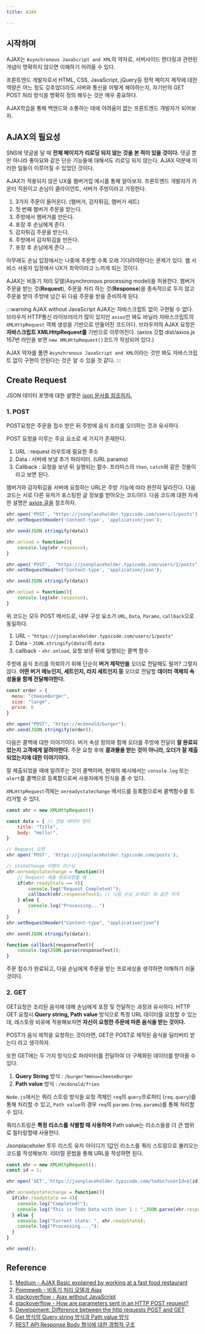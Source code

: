```yaml
---
title: AJAX

---
```

## 시작하며

AJAX는 `Asynchronous JavaScript and XML`의 약자로, 서버사이드 렌더링과 관련된 개념이 명확하지 않으면 이해하기 어려울 수 있다.

프론트엔드 개발자로서 HTML, CSS, JavaScript, jQuery등 정적 페이지 제작에 대한 역량은 어느 정도 갖추었더라도 서버와 통신을 어떻게 해야하는지, 자기만의 GET POST 처리 방식을 명확히 정의 해두는 것은 매우 중요하다.

AJAX학습을 통해 백엔드와 소통하는 데에 어려움이 없는 프론트엔드 개발자가 되어보자.

## AJAX의 필요성

SNS에 댓글을 달 때 **전체 페이지가 리로딩 되지 않는 것을 본 적이 있을 것이다.** 댓글 뿐만 아니라 좋아요와 같은 단순 기능들에 대해서도 리로딩 되지 않는다. AJAX 덕분에 이러한 일들이 이루어질 수 있었던 것이다.

AJAX가 적용되지 않은 UX를 햄버거집 예시를 통해 알아보자. 프론트엔드 개발자가 카운터 직원이고 손님이 클라이언트, 서버가 주방이라고 가정한다.

1. 3가지 주문이 들어온다. (햄버거, 감자튀김, 햄버거 세트)
2. 첫 번째 햄버거 주문을 받는다.
3. 주방에서 햄버거를 만든다.
4. 포장 후 손님에게 준다.
5. 감자튀김 주문을 받는다.
6. 주방에서 감자튀김을 만든다.
7. 포장 후 손님에게 준다 ....

아무래도 손님 입장에서는 나중에 주문할 수록 오래 기다려야한다는 문제가 있다. 웹 서비스 사용자 입장에서 UX가 최악이라고 느끼게 되는 것이다.

AJAX는 비동기 처리 모델(Asynchronous processing model)을 허용한다. 햄버거 주문을 받는 것(**Request**), 주문을 처리 하는 것(**Response**)을 종속적으로 두지 않고 주문을 받아 주방에 넘긴 뒤 다음 주문을 받을 준비하게 된다.

:::warning AJAX without JavaScript
AJAX는 자바스크립트 없이 구현될 수 없다. 브라우저 HTTP통신 라이브러리가 많이 있지만 `axios`만 봐도 바닐라 자바스크립트의 `XMLHttpRequest` 객체 생성을 기반으로 만들어진 코드이다. 브라우저의 AJAX 요청은 **자바스크립트 XMLHttpRequest를** 기반으로 이루어진다. (axios 깃헙 dist/axios.js 157번 라인을 보면 `new XMLHttpRequest()`코드가 작성되어 있다.)

AJAX 약자를 풀면 `Asynchronous JavaScript and XML`이라는 것만 봐도 자바스크립트 없이 구현이 안된다는 것은 알 수 있을 것 같다.
:::

## Create Request

JSON 데이터 포맷에 대한 설명은 [json 문서를 참조하자.](./json.md)

### 1. POST

POST요청은 주문을 접수 받은 뒤 주방에 음식 조리를 오더하는 것과 유사하다.

POST 요청을 이루는 주요 요소로 세 가지가 존재한다.

1. URL : request 라우트에 필요한 주소
2. Data : 서버에 보낼 추가 파라미터. (URL params)
3. Callback : 요청을 보낸 뒤 실행되는 함수. 프라미스의 `then`, `catch`와 같은 것들이라고 보면 된다.

햄버거와 감자튀김을 서버에 요청하는 URL은 주방 기능에 따라 완전히 달라진다. 다음 코드는 서로 다른 유저가 포스팅한 글 정보를 받아오는 코드이다. 다음 코드에 대한 자세한 설명은 [axios 글을](./axios.md) 참조하자.

```javascript
xhr.open('POST', "https://jsonplaceholder.typicode.com/users/1/posts");
xhr.setRequestHeader('Content-type', 'application/json');

xhr.send(JSON.stringify(data))

xhr.onload = function(){
    console.log(xhr.response);
}
```

```javascript
xhr.open('POST',  "https://jsonplaceholder.typicode.com/users/2/posts")
xhr.setRequestHeader('Content-type', 'application/json');

xhr.send(JSON.stringify(data))

xhr.onload = function(){
    console.log(xhr.response);
}
```

위 코드는 모두 POST 메서드로, 내부 구성 요소가 `URL`, `Data`, `Params`, `callback`으로 동일하다.

1. URL - `"https://jsonplaceholder.typicode.com/users/1/posts"`
2. Data - `JSON.stringify(data)`의 `data`
3. callback - `xhr.onload`, 요청 보낸 뒤에 실행되는 콜백 함수

주방에 음식 조리를 의뢰하기 위해 단순히 **버거 제작만을** 오더로 전달해도 될까? 그렇지 않다. **어떤 버거 메뉴인지, 세트인지, 라지 세트인지 등** 오더로 전달할 **데이터 객체의 속성들을 함께 전달해야한다.**

```javascript
const order = {
  menu: "cheeseBurger",
  size: "large",
  price: 6
}

xhr.open("POST", "https://mcdonald/burger");
xhr.send(JSON.stringify(order));
```

다음은 콜백에 대한 이야기이다. 버거 속성 정의와 함께 오더를 주방에 전달이 **잘 완료되었는지 고객에게 알려야한다.** 주문 요청 후에 **결과물을 받는 것이 아니라, 오더가 잘 제출되었는지에 대한 이야기이다.**

잘 제출되었을 때에 알려주는 것이 콜백이며, 현재의 예시에서는 `console.log` 또는 `alert`를 콜백으로 등록함으로써 사용자에게 인식을 줄 수 있다.

`XMLHttpRequest`객체는 `onreadystatechange` 메서드를 등록함으로써 콜백함수를 트리거할 수 있다.

```javascript
const xhr = new XMLHttpRequest()

const data = { // 전달 데이터 정의
    title: "Title",
    body: "Hello!",
}

// Request 오픈
xhr.open('POST', 'https://jsonplaceholder.typicode.com/posts'); 

// stateChange 이벤트 리스닝
xhr.onreadystatechange = function(){
    // Request 제출 완료되었을 때
    if(xhr.readyState == 4){
        console.log("Request Completed!");
        callback(xhr.responseText); // 다음 손님 오세요! 와 같은 이치
    } else {
        console.log("Processing...")
    }
}
xhr.setRequestHeader("Content-type", "application/json")

xhr.send(JSON.stringify(data));

function callback(responseText){
    console.log(JSON.parse(responseText));
}
```

주문 접수가 완료되고, 다음 손님에게 주문을 받는 프로세싱을 생각하면 이해하기 쉬울 것이다.

### 2. GET

GET요청은 조리된 음식에 대해 손님에게 포장 및 전달하는 과정과 유사하다. HTTP GET 요청시 **Query string, Path value** 방식으로 특정 URL 데이터를 요청할 수 있는데, 레스토랑 비유에 적용해보자면 **자신이 요청한 주문에 따른 음식을 받는 것이다.** 

POST가 음식 제작을 요청하는 것이라면, GET은 POST로 제작된 음식을 딜리버리 받는다 라고 생각하자.

또한 GET에는 두 가지 방식으로 파라미터를 전달하여 더 구체화된 데이터를 받아올 수 있다.
1. **Query String** 방식 : `/burger?menu=cheeseBurger`
2. **Path value** 방식 : `/mcdonald/fries`

`Node.js`에서는 쿼리 스트링 방식을 요청 객체인 `req`의 `query`프로퍼티 (`req.query`)를 통해 처리할 수 있고, `Path value`의 경우 `req`의 `params` (`req.params`)를 통해 처리할 수 있다.

쿼리스트링은 **특정 리소스를 식별할 때 사용하며** Path value는 리소스들을 더 큰 범위로 필터링할때 사용한다.

Jsonplaceholer 투두 리스트 유저 아이디가 1값인 리소스를 쿼리 스트링으로 불러오는 코드를 작성해보자. 리터럴 문법을 통해 URL을 작성하면 된다.

```javascript
const xhr = new XMLHttpRequest();
const id = 1;

xhr.open('GET',`https://jsonplaceholder.typicode.com/todos?userId=${id}`);

xhr.onreadystatechange = function(){
  if(xhr.readyState == 4){
    console.log("Completed!");
    console.log("This is Todo Data with User 1 : ",JSON.parse(xhr.response));
  } else {
    console.log("Current state: ", xhr.readyState);
    console.log("Processing....");
  }
}

xhr.send();
```

## Reference

1. [Medium - AJAX Basic explained by working at a fast food restaurant](https://medium.com/free-code-camp/ajax-basics-explained-by-working-at-a-fast-food-restaurant-88d95f5fcb7a)
2. [Poimeweb - 비동기 처리 모델과 Ajax](https://poiemaweb.com/js-ajax)
3. [stackoverflow - Ajax without JavaScript](https://stackoverflow.com/q/2386602)
4. [stackoverflow - How are parameters sent in an HTTP POST request?](https://stackoverflow.com/questions/14551194/how-are-parameters-sent-in-an-http-post-request)
5. [Development: Difference between the http requests POST and GET](https://lazaroibanez.com/difference-between-the-http-requests-post-and-get-3b4ed40164c1)
6. [Get 방식의 Query string 방식과 Path value 방식](https://ooeunz.tistory.com/43)
7. [REST API Response Body 형식에 대한 경험적 구조](http://blog.storyg.co/rest-api-response-body-best-pratics)